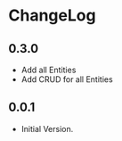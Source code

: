 # ChangeLog

## 0.3.0

- Add all Entities
- Add CRUD for all Entities

## 0.0.1

- Initial Version.
